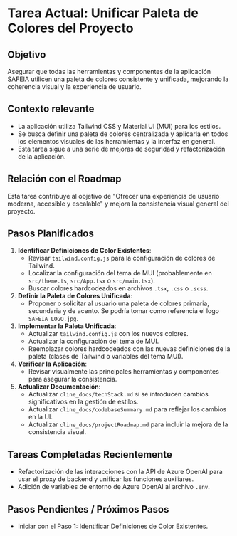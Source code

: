 # Tarea Actual: Unificar Paleta de Colores del Proyecto

## Objetivo

Asegurar que todas las herramientas y componentes de la aplicación SAFEIA utilicen una paleta de colores consistente y unificada, mejorando la coherencia visual y la experiencia de usuario.

## Contexto relevante

- La aplicación utiliza Tailwind CSS y Material UI (MUI) para los estilos.
- Se busca definir una paleta de colores centralizada y aplicarla en todos los elementos visuales de las herramientas y la interfaz en general.
- Esta tarea sigue a una serie de mejoras de seguridad y refactorización de la aplicación.

## Relación con el Roadmap

Esta tarea contribuye al objetivo de "Ofrecer una experiencia de usuario moderna, accesible y escalable" y mejora la consistencia visual general del proyecto.

## Pasos Planificados

1.  **Identificar Definiciones de Color Existentes**:
    *   Revisar `tailwind.config.js` para la configuración de colores de Tailwind.
    *   Localizar la configuración del tema de MUI (probablemente en `src/theme.ts`, `src/App.tsx` o `src/main.tsx`).
    *   Buscar colores hardcodeados en archivos `.tsx`, `.css` o `.scss`.
2.  **Definir la Paleta de Colores Unificada**:
    *   Proponer o solicitar al usuario una paleta de colores primaria, secundaria y de acento. Se podría tomar como referencia el logo `SAFEIA LOGO.jpg`.
3.  **Implementar la Paleta Unificada**:
    *   Actualizar `tailwind.config.js` con los nuevos colores.
    *   Actualizar la configuración del tema de MUI.
    *   Reemplazar colores hardcodeados con las nuevas definiciones de la paleta (clases de Tailwind o variables del tema MUI).
4.  **Verificar la Aplicación**:
    *   Revisar visualmente las principales herramientas y componentes para asegurar la consistencia.
5.  **Actualizar Documentación**:
    *   Actualizar `cline_docs/techStack.md` si se introducen cambios significativos en la gestión de estilos.
    *   Actualizar `cline_docs/codebaseSummary.md` para reflejar los cambios en la UI.
    *   Actualizar `cline_docs/projectRoadmap.md` para incluir la mejora de la consistencia visual.

## Tareas Completadas Recientemente

- Refactorización de las interacciones con la API de Azure OpenAI para usar el proxy de backend y unificar las funciones auxiliares.
- Adición de variables de entorno de Azure OpenAI al archivo `.env`.

## Pasos Pendientes / Próximos Pasos

- Iniciar con el Paso 1: Identificar Definiciones de Color Existentes.
